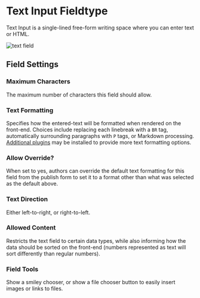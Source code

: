 <!--
    This source file is part of the open source project
    ExpressionEngine User Guide (https://github.com/ExpressionEngine/ExpressionEngine-User-Guide)

    @link      https://expressionengine.com/
    @copyright Copyright (c) 2003-2020, Packet Tide, LLC (https://packettide.com)
    @license   https://expressionengine.com/license Licensed under Apache License, Version 2.0
-->

# Text Input Fieldtype

Text Input is a single-lined free-form writing space where you can enter text or HTML.

![text field](_images/field_text.png)

## Field Settings

### Maximum Characters

The maximum number of characters this field should allow.

### Text Formatting

Specifies how the entered-text will be formatted when rendered on the front-end. Choices include replacing each linebreak with a `BR` tag, automatically surrounding paragraphs with `P` tags, or Markdown processing. [Additional plugins](development/plugins.md) may be installed to provide more text formatting options.

### Allow Override?

When set to yes, authors can override the default text formatting for this field from the publish form to set it to a format other than what was selected as the default above.

### Text Direction

Either left-to-right, or right-to-left.

### Allowed Content

Restricts the text field to certain data types, while also informing how the data should be sorted on the front-end (numbers represented as text will sort differently than regular numbers).

### Field Tools

Show a smiley chooser, or show a file chooser button to easily insert images or links to files.
